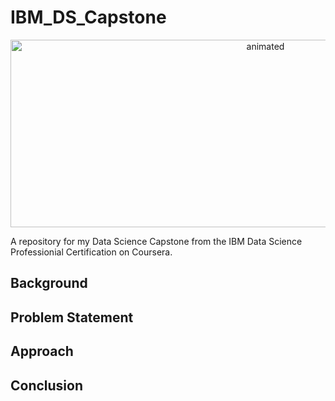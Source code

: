 # IBM_DS_Capstone

<p align="center">
  <img width="800" height="300" src="https://i.giphy.com/media/v1.Y2lkPTc5MGI3NjExZTNrajR3ZGF2dHczMXQxdTkxenBlNm4zc3l5cms3YzhrNGgxd25ncSZlcD12MV9pbnRlcm5hbF9naWZfYnlfaWQmY3Q9Zw/3ohs4gSs3V0Q7qOtKU/giphy.gif" alt="animated" />
</p>


A repository for my Data Science Capstone from the IBM Data Science Professionial Certification on Coursera. 


## Background

## Problem Statement 



## Approach 




## Conclusion
